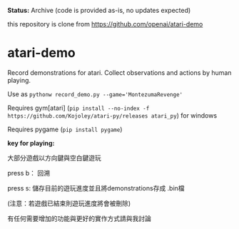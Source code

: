 **Status:** Archive (code is provided as-is, no updates expected)

this repository is clone from https://github.com/openai/atari-demo

# atari-demo
Record demonstrations for atari.
Collect observations and actions by human playing. 

Use as `pythonw record_demo.py --game='MontezumaRevenge'`

Requires gym[atari]  (`pip install --no-index -f https://github.com/Kojoley/atari-py/releases atari_py`) for windows

Requires pygame  (`pip install pygame`) 

**key for playing:**

大部分遊戲以方向鍵與空白鍵遊玩

press b： 回溯

press s: 儲存目前的遊玩進度並且將demonstrations存成 .bin檔 

(注意：若遊戲已結束則遊玩進度將會被刪除)

有任何需要增加的功能與更好的實作方式請與我討論
